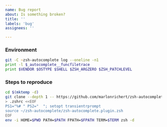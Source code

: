 ```yaml
---
name: Bug report
about: Is something broken?
title: ''
labels: 'bug'
assignees: ''

---
```


<!-- Describe your problem here, then complete the next two sections. -->

### Environment
<!-- Replace the contents of this block with the output of the commands below: -->
```zsh
git -C ~zsh-autocomplete log --oneline -n1
print -l $_autocomplete__funcfiletrace
print $VENDOR $OSTYPE $SHELL $ZSH_ARGZERO $ZSH_PATCHLEVEL
```

### Steps to reproduce
<!-- Run the following commands: -->
```zsh
cd $(mktemp -d)
git clone --depth 1 -- https://github.com/marlonrichert/zsh-autocomplete.git
> .zshrc <<EOF
PS1="%# " PS2="  "; setopt transientrprompt
source ~/zsh-autocomplete/zsh-autocomplete.plugin.zsh
EOF
env -i HOME=$PWD PATH=$PATH FPATH=$FPATH TERM=$TERM zsh -d
```
<!--
In the shell created above, try to reproduce your problem.
Once you're done, copy-paste your entire shell session into the block above.
-->

